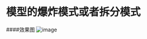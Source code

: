 # 模型的爆炸模式或者拆分模式
####效果图
![image](https://github.com/Emerson92/SplitMode/tree/master/Logo/SplitShow.gif)
